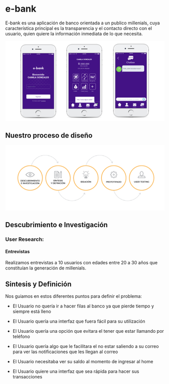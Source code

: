 # e-bank

E-bank es una aplicación de banco orientada a un publico millenials, cuya característica principal es la transparencia y el contacto directo con el usuario, quien quiere la información inmediata de lo que necesita.


![e-bank](img/e-bank.png)

## Nuestro proceso de diseño

![e-bank](img/proceso.png)

## Descubrimiento e Investigación

### User Research:
#### Entrevistas
Realizamos entrevistas a 10 usuarios con edades entre 20 a 30 años que constituían la generación de millenials.

## Sintesis y Definición
Nos guiamos en estos diferentes puntos para definir el problema:

* El Usuario no quería ir a hacer filas al banco ya que pierde tiempo y siempre está lleno

* El Usuario quería una interfaz que fuera fácil para su utilización
* El Usuario quería una opción que evitara el tener que estar llamando por teléfono
* El Usuario quería algo que le facilitara el no estar saliendo a su correo para ver las
  notificaciones que les llegan al correo 
* El Usuario necesitaba ver su saldo al momento de ingresar al home 
* El Usuario quiere una interfaz que sea rápida para hacer sus transacciones 



